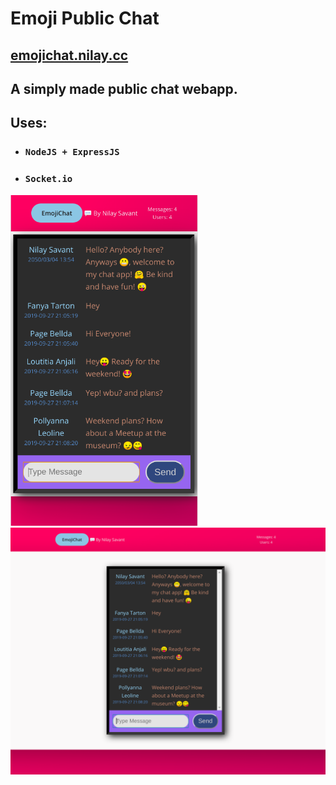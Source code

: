 # Emoji Public Chat 
## [emojichat.nilay.cc](https://emojichat.nilay.cc)

## A simply made public chat webapp.

## Uses:
- ### `NodeJS + ExpressJS` 
- ### `Socket.io`

<img src=".readme_res/mobile-view.png" alt="drawing" width="300"/>
<img src=".readme_res/desktop-view.png" alt="drawing" width="650"/>